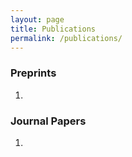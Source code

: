 ```yaml
---
layout: page
title: Publications
permalink: /publications/
---
```


### Preprints
1. 

### Journal Papers
1. 